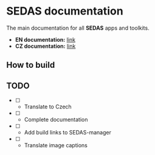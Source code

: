 
# SEDAS documentation

The main documentation for all **SEDAS** apps and toolkits.

- **EN documentation:** [link](https://sedas-docs.readthedocs.io/en/latest/)
- **CZ documentation:** [link](https://sedas-docs.readthedocs.io/cs/latest/)

## How to build

## TODO

- [ ] - Translate to Czech
- [ ] - Complete documentation
- [ ] - Add build links to SEDAS-manager
- [ ] - Translate image captions
